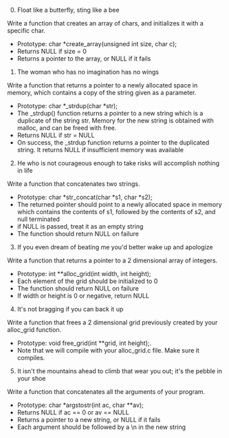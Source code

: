 0. Float like a butterfly, sting like a bee

Write a function that creates an array of chars, and initializes it with a
specific char.

- Prototype: char *create_array(unsigned int size, char c);
- Returns NULL if size = 0
- Returns a pointer to the array, or NULL if it fails

1. The woman who has no imagination has no wings

Write a function that returns a pointer to a newly allocated space in memory,
which contains a copy of the string given as a parameter.

- Prototype: char *_strdup(char *str);
- The _strdup() function returns a pointer to a new string which is a duplicate
of the string str. Memory for the new string is obtained with malloc, and can be
freed with free.
- Returns NULL if str = NULL
- On success, the _strdup function returns a pointer to the duplicated string.
It returns NULL if insufficient memory was available

2. He who is not courageous enough to take risks will accomplish nothing in life

Write a function that concatenates two strings.

- Prototype: char *str_concat(char *s1, char *s2);
- The returned pointer should point to a newly allocated space in memory which
contains the contents of s1, followed by the contents of s2, and null terminated
- if NULL is passed, treat it as an empty string
- The function should return NULL on failure

3. If you even dream of beating me you'd better wake up and apologize

Write a function that returns a pointer to a 2 dimensional array of integers.

- Prototype: int **alloc_grid(int width, int height);
- Each element of the grid should be initialized to 0
- The function should return NULL on failure
- If width or height is 0 or negative, return NULL

4. It's not bragging if you can back it up

Write a function that frees a 2 dimensional grid previously created by your
alloc_grid function.

- Prototype: void free_grid(int **grid, int height);.
- Note that we will compile with your alloc_grid.c file. Make sure it compiles.

5. It isn't the mountains ahead to climb that wear you out; it's the pebble in
your shoe

Write a function that concatenates all the arguments of your program.

- Prototype: char *argstostr(int ac, char **av);
- Returns NULL if ac == 0 or av == NULL
- Returns a pointer to a new string, or NULL if it fails
- Each argument should be followed by a \n in the new string
